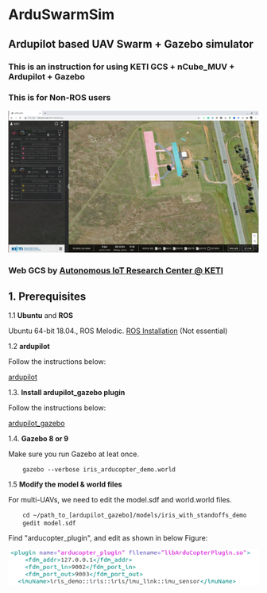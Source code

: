 # ArduSwarmSim
## Ardupilot based UAV Swarm + Gazebo simulator
### This is an instruction for using KETI GCS + nCube_MUV + Ardupilot + Gazebo
### This is for Non-ROS users

![ui](./img/gcs.png)

### Web GCS by [Autonomous IoT Research Center @ KETI](https://github.com/IoTKETI)



## 1. Prerequisites
1.1 **Ubuntu** and **ROS**

Ubuntu 64-bit 18.04., ROS Melodic. [ROS Installation](http://wiki.ros.org/ROS/Installation) (Not essential)


1.2 **ardupilot**

Follow the instructions below:

[ardupilot](https://github.com/ArduPilot/ardupilot)


1.3. **Install ardupilot_gazebo plugin**

Follow the instructions below:

[ardupilot_gazebo](https://github.com/SwiftGust/ardupilot_gazebo)


1.4. **Gazebo 8 or 9**

Make sure you run Gazebo at leat once.
```
    gazebo --verbose iris_arducopter_demo.world
```

1.5 **Modify the model & world files**

For multi-UAVs, we need to edit the model.sdf and world.world files.
```
    cd ~/path_to_[ardupilot_gazebo]/models/iris_with_standoffs_demo
    gedit model.sdf
```
Find "arducopter_plugin", and edit as shown in below Figure:

![ui](./img/model_sdf.png)
